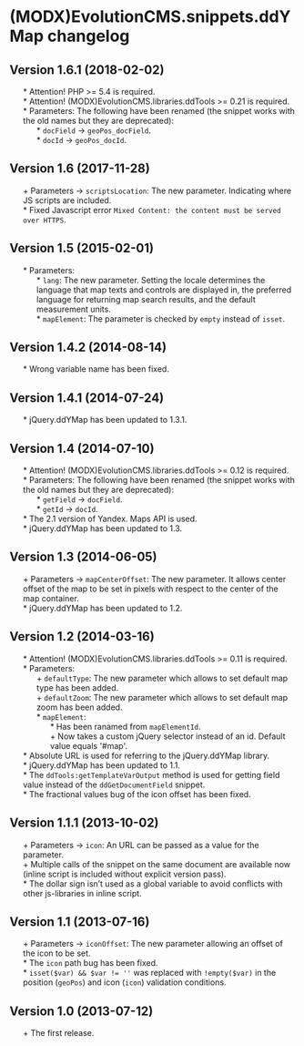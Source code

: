 # (MODX)EvolutionCMS.snippets.ddYMap changelog


## Version 1.6.1 (2018-02-02)
* \* Attention! PHP >= 5.4 is required.
* \* Attention! (MODX)EvolutionCMS.libraries.ddTools >= 0.21 is required.
* \* Parameters: The following have been renamed (the snippet works with the old names but they are deprecated):
	* \* `docField` → `geoPos_docField`.
	* \* `docId` → `geoPos_docId`.


## Version 1.6 (2017-11-28)
* \+ Parameters → `scriptsLocation`: The new parameter. Indicating where JS scripts are included.
* \* Fixed Javascript error `Mixed Content: the content must be served over HTTPS`.


## Version 1.5 (2015-02-01)
* \* Parameters:
	* \* `lang`: The new parameter. Setting the locale determines the language that map texts and controls are displayed in, the preferred language for returning map search results, and the default measurement units.
	* \* `mapElement`: The parameter is checked by `empty` instead of `isset`.


## Version 1.4.2 (2014-08-14)
* \* Wrong variable name has been fixed.


## Version 1.4.1 (2014-07-24)
* \* jQuery.ddYMap has been updated to 1.3.1.


## Version 1.4 (2014-07-10)
* \* Attention! (MODX)EvolutionCMS.libraries.ddTools >= 0.12 is required.
* \* Parameters: The following have been renamed (the snippet works with the old names but they are deprecated):
	* \* `getField` → `docField`.
	* \* `getId` → `docId`.
* \* The 2.1 version of Yandex. Maps API is used.
* \* jQuery.ddYMap has been updated to 1.3.


## Version 1.3 (2014-06-05)
* \+ Parameters → `mapCenterOffset`: The new parameter. It allows center offset of the map to be set in pixels with respect to the center of the map container.
* \* jQuery.ddYMap has been updated to 1.2.


## Version 1.2 (2014-03-16)
* \* Attention! (MODX)EvolutionCMS.libraries.ddTools >= 0.11 is required.
* \* Parameters:
	* \+ `defaultType`: The new parameter which allows to set default map type has been added.
	* \+ `defaultZoom`: The new parameter which allows to set default map zoom has been added.
	* \* `mapElement`:
		* \* Has been ranamed from `mapElementId`.
		* \+ Now takes a custom jQuery selector instead of an id. Default value equals '#map'.
* \* Absolute URL is used for referring to the jQuery.ddYMap library.
* \* jQuery.ddYMap has been updated to 1.1.
* \* The `ddTools:getTemplateVarOutput` method is used for getting field value instead of the `ddGetDocumentField` snippet.
* \* The fractional values bug of the icon offset has been fixed.


## Version 1.1.1 (2013-10-02)
* \+ Parameters → `icon`: An URL can be passed as a value for the parameter.
* \+ Multiple calls of the snippet on the same document are available now (inline script is included without explicit version pass).
* \* The dollar sign isn’t used as a global variable to avoid conflicts with other js-libraries in inline script.


## Version 1.1 (2013-07-16)
* \+ Parameters → `iconOffset`: The new parameter allowing an offset of the icon to be set.
* \* The `icon` path bug has been fixed.
* \* `isset($var) && $var != ''` was replaced with `!empty($var)` in the position (`geoPos`) and icon (`icon`) validation conditions.


## Version 1.0 (2013-07-12)
* \+ The first release.


<link rel="stylesheet" type="text/css" href="https://DivanDesign.ru/assets/files/ddMarkdown.css" />
<style>ul{list-style:none;}</style>